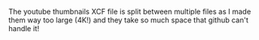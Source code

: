 The youtube thumbnails XCF file is split between multiple files as I made them way too large (4K!) and they take so much space that github can't handle it!